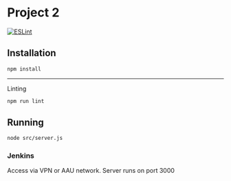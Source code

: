 # Project 2

[![ESLint](https://github.com/Tinggaard/P2/actions/workflows/eslint.yml/badge.svg)](https://github.com/Tinggaard/P2/actions/workflows/eslint.yml)

## Installation

```bash
npm install
```

---

Linting

```bash
npm run lint
```
## Running

```bash
node src/server.js
```

### Jenkins

Access via VPN or AAU network.
Server runs on port 3000
